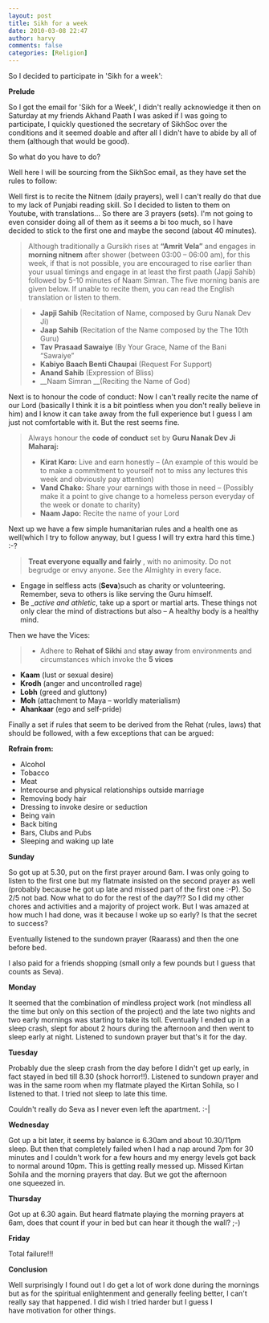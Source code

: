 ```yaml
---
layout: post
title: Sikh for a week
date: 2010-03-08 22:47
author: harvy
comments: false
categories: [Religion]
---
```

So I decided to participate in 'Sikh for a week':

__Prelude__

So I got the email for 'Sikh for a Week', I didn't really acknowledge it then on Saturday at my friends Akhand Paath I was asked if I was going to participate, I quickly questioned the secretary of SikhSoc over the conditions and it seemed doable and after all I didn't have to abide by all of them (although that would be good).

So what do you have to do?

Well here I will be sourcing from the SikhSoc email, as they have set the rules to follow:

Well first is to recite the Nitnem (daily prayers), well I can't really do that due to my lack of Punjabi reading skill. So I decided to listen to them on Youtube, with translations... So there are 3 prayers (sets). I'm not going to even consider doing all of them as it seems a bi too much, so I have decided to stick to the first one and maybe the second (about 40 minutes).

> Although traditionally a Gursikh rises at __“Amrit Vela”__ and engages in __morning nitnem__ after shower (between 03:00 – 06:00 am), for this week, if that is not possible, you are encouraged to rise earlier than your usual timings and engage in at least the first paath (Japji Sahib) followed by 5-10 minutes of Naam Simran. The five morning banis are given below. If unable to recite them, you can read the English translation or listen to them.

> * __Japji Sahib__ (Recitation of Name, composed by Guru Nanak Dev  Ji)
> * __Jaap Sahib__ (Recitation of the Name composed by the The 10th Guru)
> * __Tav Prasaad Sawaiye__ (By Your Grace, Name of the Bani “Sawaiye”
> * __Kabiyo Baach Benti Chaupai__ (Request For Support)
> * __Anand Sahib__ (Expression of Bliss)
> * __Naam Simran __(Reciting the Name of God)

Next is to honour the code of conduct: Now I can't really recite the name of our Lord (basically I think it is a bit pointless when you don't really believe in him) and I know it can take away from the full experience but I guess I am just not comfortable with it. But the rest seems fine.
> Always honour the __code of conduct__ set by __Guru Nanak Dev Ji Maharaj:__
> * __Kirat Karo:__ Live and earn honestly – (An example of this would be to make a commitment to yourself not to miss any lectures this week and obviously pay attention)
> * __Vand Chako:__ Share your earnings with those in need – (Possibly make it a point to give change to a homeless person everyday of the week or donate to charity)
> * __Naam Japo:__ Recite the name of your Lord

Next up we have a few simple humanitarian rules and a health one as well(which I try to follow anyway, but I guess I will try extra hard this time.) :-?
> __Treat everyone equally and fairly__ , with no animosity. Do not begrudge or envy anyone. See the Almighty in every face.
* Engage in selfless acts (__Seva__)such as charity or volunteering. Remember, seva to others is like serving the Guru himself.
* Be __active and athletic_, take up a sport or martial arts. These things not only clear the mind of distractions but also – A healthy body is a healthy mind.

Then we have the Vices:
> * Adhere to __Rehat of Sikhi__ and __stay away__ from environments and circumstances which invoke the __5 vices__
* __Kaam__ (lust or sexual desire)
* __Krodh__ (anger and uncontrolled rage)
* __Lobh__ (greed and gluttony)
* __Moh__ (attachment to Maya – worldly materialism)
* __Ahankaar__ (ego and self-pride)

Finally a set if rules that seem to be derived from the Rehat (rules, laws) that should be followed, with a few exceptions that can be argued:

__Refrain from:__

* Alcohol
* Tobacco
* Meat
* Intercourse and physical relationships outside marriage
* Removing body hair
* Dressing to invoke desire or seduction
* Being vain
* Back biting
* Bars, Clubs and Pubs
* Sleeping and waking up late

__Sunday__

So got up at 5.30, put on the first prayer around 6am. I was only going to listen to the first one but my flatmate insisted on the second prayer as well (probably because he got up late and missed part of the first one :-P). So 2/5 not bad. Now what to do for the rest of the day?!? So I did my other chores and activities and a majority of project work. But I was amazed at how much I had done, was it because I woke up so early? Is that the secret to success?

Eventually listened to the sundown prayer (Raarass) and then the one before bed.

I also paid for a friends shopping (small only a few pounds but I guess that counts as Seva).

__Monday__

It seemed that the combination of mindless project work (not mindless all the time but only on this section of the project) and the late two nights and two early mornings was starting to take its toll. Eventually I ended up in a sleep crash, slept for about 2 hours during the afternoon and then went to sleep early at night. Listened to sundown prayer but that's it for the day.

__Tuesday__

Probably due the sleep crash from the day before I didn't get up early, in fact stayed in bed till 8.30 (shock horror!!). Listened to sundown prayer and was in the same room when my flatmate played the Kirtan Sohila, so I listened to that. I tried not sleep to late this time.

Couldn't really do Seva as I never even left the apartment. :-|

__Wednesday__

Got up a bit later, it seems by balance is 6.30am and about 10.30/11pm sleep. But then that completely failed when I had a nap around 7pm for 30 minutes and I couldn't work for a few hours and my energy levels got back to normal around 10pm. This is getting really messed up. Missed Kirtan Sohila and the morning prayers that day. But we got the afternoon one squeezed in.

__Thursday__

Got up at 6.30 again. But heard flatmate playing the morning prayers at 6am, does that count if your in bed but can hear it though the wall? ;-)

__Friday__

Total failure!!!

__Conclusion__

Well surprisingly I found out I do get a lot of work done during the mornings but as for the spiritual enlightenment and generally feeling better, I can't really say that happened. I did wish I tried harder but I guess I have motivation for other things.
